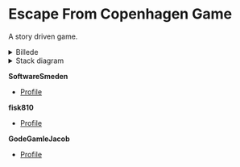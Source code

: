 # Escape From Copenhagen Game

A story driven game.



<details close>
<summary>Billede</summary>
<br>

![image](https://user-images.githubusercontent.com/89922905/137184061-9cbe0c9b-16e6-4798-9fa8-5a1a0f7689d9.png)
</details>

<details close>
<summary>Stack diagram</summary>
<br>

![image](https://user-images.githubusercontent.com/89967398/137308167-36e1e2ff-18cd-4507-bf82-e1c0d19ae613.png)
</details>

**SoftwareSmeden**
- [Profile](https://github.com/SoftwareSmeden "SoftwareSmeden")

**fisk810**
- [Profile](https://github.com/fisk810 "fisk810")

**GodeGamleJacob**
- [Profile](https://github.com/GodeGamleJacob "GodeGamleJacob")
